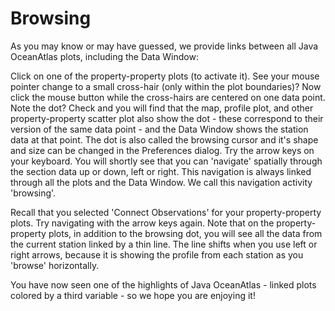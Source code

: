 # Browsing

As you may know or may have guessed, we provide links between all Java OceanAtlas plots, including the Data Window:

Click on one of the property-property plots (to activate it). See your mouse pointer change to a small cross-hair (only within the plot boundaries)? Now click the mouse button while the cross-hairs are centered on one data point. Note the dot? Check and you will find that the map, profile plot, and other property-property scatter plot also show the dot - these correspond to their version of the same data point - and the Data Window shows the station data at that point. The dot is also called the browsing cursor and it's shape and size can be changed in the Preferences dialog. Try the arrow keys on your keyboard. You will shortly see that you can 'navigate' spatially through the section data up or down, left or right. This navigation is always linked through all the plots and the Data Window. We call this navigation activity 'browsing'.

Recall that you selected 'Connect Observations' for your property-property plots. Try navigating with the arrow keys again. Note that on the property-property plots, in addition to the browsing dot, you will see all the data from the current station linked by a thin line. The line shifts when you use left or right arrows, because it is showing the profile from each station as you 'browse' horizontally.

You have now seen one of the highlights of Java OceanAtlas - linked plots colored by a third variable - so we hope you are enjoying it!